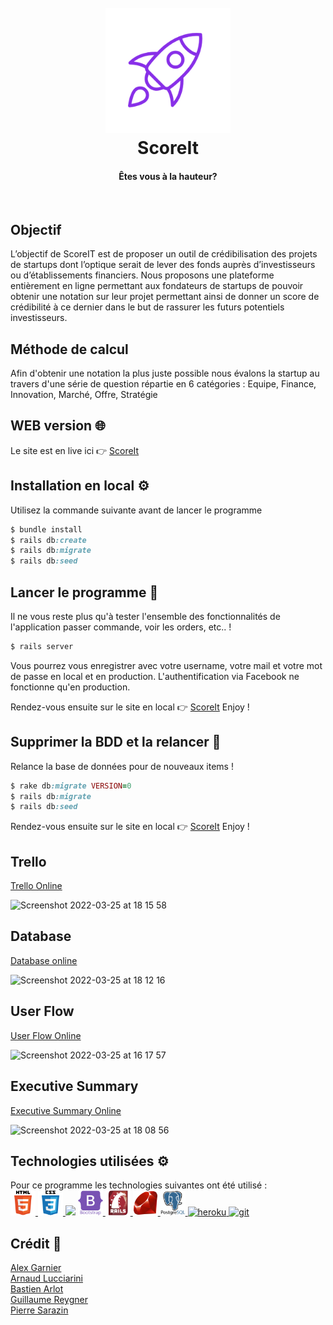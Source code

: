 
<h1 align="center">
  <br>

<img src="app/assets/images/logo.png" alt="logo" width="200">
  <br>
ScoreIt <br>
</h1>
<h4 align="center">Êtes vous à la hauteur?</h4>
<br>

## Objectif

L’objectif de ScoreIT est de proposer un outil de crédibilisation des projets de startups dont l’optique serait de lever des fonds auprès d’investisseurs ou d’établissements financiers. Nous proposons une plateforme entièrement en ligne permettant aux fondateurs de startups de pouvoir obtenir une notation sur leur projet permettant ainsi de donner un score de crédibilité à ce dernier dans le but de rassurer les futurs potentiels investisseurs.

## Méthode de calcul

Afin d'obtenir une notation la plus juste possible nous évalons la startup au travers d'une série de question répartie en 6 catégories : Equipe, Finance, Innovation, Marché, Offre, Stratégie

## WEB version 🌐

Le site est en live ici 👉 [ScoreIt](https://scoreit-thp.herokuapp.com/)

## Installation en local ⚙️

Utilisez la commande suivante avant de lancer le programme

```ruby
$ bundle install
$ rails db:create
$ rails db:migrate
$ rails db:seed
```

## Lancer le programme 🚦

Il ne vous reste plus qu'à tester l'ensemble des fonctionnalités de l'application passer commande, voir les orders, etc.. !

```ruby
$ rails server
```

Vous pourrez vous enregistrer avec votre username, votre mail et votre mot de passe en local et en production.
L'authentification via Facebook ne fonctionne qu'en production.

Rendez-vous ensuite sur le site en local 👉 [ScoreIt](http://localhost:3000/)
Enjoy !

## Supprimer la BDD et la relancer 🚦

Relance la base de données pour de nouveaux items !

```ruby
$ rake db:migrate VERSION=0
$ rails db:migrate
$ rails db:seed
```

Rendez-vous ensuite sur le site en local 👉 [ScoreIt](http://localhost:3000/)
Enjoy !

## Trello

[Trello Online](https://trello.com/b/dFv9jOOq/scoreit)

![Screenshot 2022-03-25 at 18 15 58](https://user-images.githubusercontent.com/86610960/160171269-7821ad6e-195f-43c5-85ad-d03f4f3a26d6.jpg)

## Database

[Database online](https://miro.com/app/board/uXjVOF7rKAM=/?invite_link_id=525554574798)

![Screenshot 2022-03-25 at 18 12 16](https://user-images.githubusercontent.com/86610960/160171226-075cd642-21a0-4312-b139-fa6b084f5a35.jpg)



## User Flow

[User Flow Online](https://miro.com/app/board/uXjVOCMmneg=/)

![Screenshot 2022-03-25 at 16 17 57](https://user-images.githubusercontent.com/86610960/160171188-6c6bef81-59f8-46cb-84d1-e28249638c1e.jpg)


## Executive Summary


[Executive Summary Online](https://docs.google.com/presentation/d/1KSS7ghJgcDp-6US5gNvaofoyitLnBXfw/edit#slide=id.p1)

![Screenshot 2022-03-25 at 18 08 56](https://user-images.githubusercontent.com/86610960/160171131-bdac1169-aee6-4972-a4e8-ee298fff78c1.jpg)


## Technologies utilisées ⚙️
<p align="left">Pour ce programme les technologies suivantes ont été utilisé : <br>
<a href="https://www.w3.org/html/" target="_blank" rel="noreferrer"> <img src="https://raw.githubusercontent.com/devicons/devicon/master/icons/html5/html5-original-wordmark.svg" alt="html5" width="40" height="40"/> </a>
<a href="https://www.w3schools.com/css/" target="_blank" rel="noreferrer"> <img src="https://raw.githubusercontent.com/devicons/devicon/master/icons/css3/css3-original-wordmark.svg" alt="css3" width="40" height="40"/> </a>
<img src="http://3con14.biz/code/_data/js/intro/js-logo.png" width="35">
<a href="https://getbootstrap.com" target="_blank" rel="noreferrer"> <img src="https://raw.githubusercontent.com/devicons/devicon/master/icons/bootstrap/bootstrap-plain-wordmark.svg" alt="bootstrap" width="40" height="40"/> </a>
<a href="https://rubyonrails.org" target="_blank" rel="noreferrer"> <img src="https://raw.githubusercontent.com/devicons/devicon/master/icons/rails/rails-original-wordmark.svg" alt="rails" width="40" height="40"/> </a>
<a href="https://www.ruby-lang.org/en/" target="_blank" rel="noreferrer"> <img src="https://raw.githubusercontent.com/devicons/devicon/master/icons/ruby/ruby-original.svg" alt="ruby" width="40" height="40"/> </a>
<a href="https://www.postgresql.org" target="_blank" rel="noreferrer"> <img src="https://raw.githubusercontent.com/devicons/devicon/master/icons/postgresql/postgresql-original-wordmark.svg" alt="postgresql" width="40" height="40"/> </a>
<a href="https://heroku.com" target="_blank" rel="noreferrer"> <img src="https://www.vectorlogo.zone/logos/heroku/heroku-icon.svg" alt="heroku" width="40" height="40"/> </a>
<a href="https://git-scm.com/" target="_blank" rel="noreferrer"> <img src="https://www.vectorlogo.zone/logos/git-scm/git-scm-icon.svg" alt="git" width="40" height="40"/> </a>

## Crédit 🔗
[Alex Garnier](https://github.com/alegarn)<br>
[Arnaud Lucciarini](https://github.com/Non0-13)<br>
[Bastien Arlot](https://github.com/Bastien-Arlot)<br>
[Guillaume Reygner](https://github.com/guillaume-rygn)<br>
[Pierre Sarazin](https://github.com/PierreSARAZIN1)
